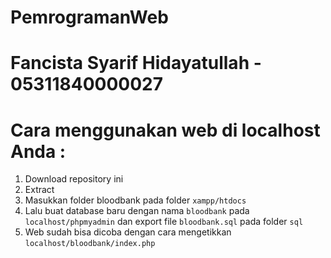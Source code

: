 # PemrogramanWeb

# Fancista Syarif Hidayatullah - 05311840000027

# Cara menggunakan web di localhost Anda :
1. Download repository ini
2. Extract
3. Masukkan folder bloodbank pada folder `xampp/htdocs`
4. Lalu buat database baru dengan nama `bloodbank` pada `localhost/phpmyadmin` dan export file `bloodbank.sql` pada folder `sql`
5. Web sudah bisa dicoba dengan cara mengetikkan `localhost/bloodbank/index.php`
